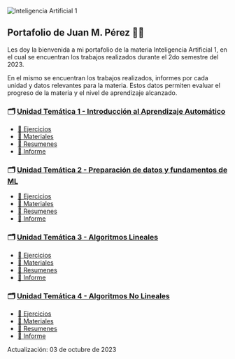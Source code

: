 ![Inteligencia Artificial 1](https://github.com/jumpert/InteligenciaArtificial1/assets/88668277/1199f8ca-829b-4f97-9dd8-662b3d5c7e26 "Inteligencia Artificial 1")

## Portafolio de Juan M. Pérez :man_student:

Les doy la bienvenida a mi portafolio de la materia Inteligencia Artificial 1, en el cual se encuentran los trabajos realizados durante el 2do semestre del 2023.

En el mismo se encuentran los trabajos realizados, informes por cada unidad y datos relevantes para la materia. Estos datos permiten evaluar el progreso de la materia y el nivel de aprendizaje alcanzado. 

### :card_index_dividers: [**Unidad Temática 1 - Introducción al Aprendizaje Automático**](./UT1)
  - [:open_file_folder: Ejercicios](./UT1/Ejercicios)
  - [:open_file_folder: Materiales](./UT1/Materiales)
  - [:open_file_folder: Resumenes](./UT1/Resumenes)
  - [:page_facing_up: Informe](./UT1/Informe.md)

### :card_index_dividers: [**Unidad Temática 2 - Preparación de datos y fundamentos de ML**](./UT2)
  - [:open_file_folder: Ejercicios](./UT2/Ejercicios)
  - [:open_file_folder: Materiales](./UT2/Materiales)
  - [:open_file_folder: Resumenes](./UT2/Resumenes)
  - [:page_facing_up: Informe](./UT2/Informe.md)

### :card_index_dividers: [**Unidad Temática 3 - Algoritmos Lineales**](./UT3)
  - [:open_file_folder: Ejercicios](./UT3/Ejercicios)
  - [:open_file_folder: Materiales](./UT3/Materiales)
  - [:open_file_folder: Resumenes](./UT3/Resumenes)
  - [:page_facing_up: Informe](./UT3/Informe.md)

### :card_index_dividers: [**Unidad Temática 4 - Algoritmos No Lineales**](./UT4)
  - [:open_file_folder: Ejercicios](./UT4/Ejercicios)
  - [:open_file_folder: Materiales](./UT4/Materiales)
  - [:open_file_folder: Resumenes](./UT4/Resumenes)
  - [:page_facing_up: Informe](./UT4/Informe.md)
  
Actualización: 03 de octubre de 2023

<!--

### :round_pushpin: [Parciales](./Parciales)
  - [1er Parcial Equipo](./Parciales)
  - [1er Parcial Individual](./Parciales)
  
-->
